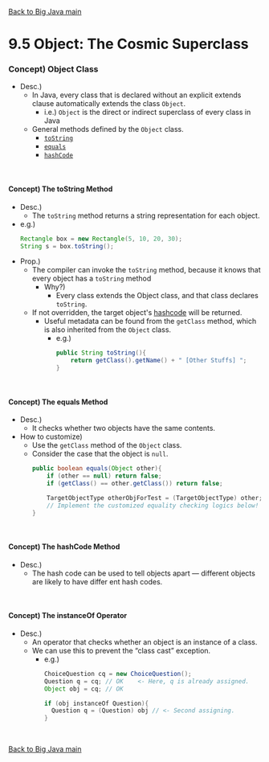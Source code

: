 [Back to Big Java main](../../../main.md)

#  9.5 Object: The Cosmic Superclass
### Concept) Object Class
- Desc.)
  - In Java, every class that is declared without an explicit extends clause automatically extends the class `Object`. 
    - i.e.) `Object` is the direct or indirect superclass of every class in Java
  - General methods defined by the `Object` class.
    - [`toString`](#concept-the-tostring-method)
    - [`equals`](#concept-the-equals-method)
    - [`hashCode`](#concept-the-hashcode-method)

<br>

#### Concept) The toString Method
- Desc.)
  - The `toString` method returns a string representation for each object.
- e.g.)
  ```java
  Rectangle box = new Rectangle(5, 10, 20, 30);
  String s = box.toString();
  ```
- Prop.)
  - The compiler can invoke the `toString` method, because it knows that every object has a `toString` method
     - Why?)
       - Every class extends the Object class, and that class declares `toString`.
  - If not overridden, the target object's [hashcode](#concept-the-hashcode-method) will be returned.
    - Useful metadata can be found from the `getClass` method, which is also inherited from the `Object` class.
      - e.g.)
        ```java
        public String toString(){
            return getClass().getName() + " [Other Stuffs] ";
        }
        ```

<br>

#### Concept) The equals Method
- Desc.)
  - It checks whether two objects have the same contents.
- How to customize)
  - Use the `getClass` method of the `Object` class.
  - Consider the case that the object is `null`.
    ```java
    public boolean equals(Object other){
        if (other == null) return false;
        if (getClass() == other.getClass()) return false;

        TargetObjectType otherObjForTest = (TargetObjectType) other;
        // Implement the customized equality checking logics below!
    }
    ```

<br>

#### Concept) The hashCode Method
- Desc.)
  - The hash code can be used to tell objects apart — different objects are likely to have differ ent hash codes.

<br>

#### Concept) The instanceOf Operator
- Desc.)
  - An operator that checks whether an object is an instance of a class.
  - We can use this to prevent the “class cast” exception.  
    - e.g.)
      ```java
      ChoiceQuestion cq = new ChoiceQuestion();
      Question q = cq; // OK    <- Here, q is already assigned.
      Object obj = cq; // OK

      if (obj instanceOf Question){
        Question q = (Question) obj // <- Second assigning.
      }
      ```





<br>

[Back to Big Java main](../../../main.md)